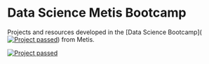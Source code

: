 # Data Science Metis Bootcamp

Projects and resources developed in the [Data Science Bootcamp]([![Project passed](https://img.shields.io/badge/project-passed-success.svg)](https://img.shields.io/badge/project-passed-success.svg)) from Metis.


[![Project passed](https://img.shields.io/badge/project-passed-success.svg)](https://img.shields.io/badge/project-passed-success.svg)
